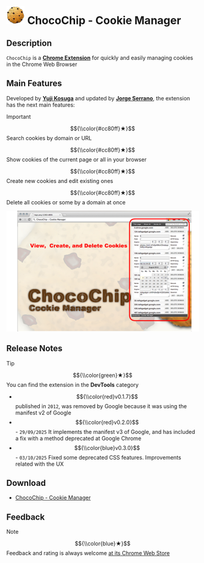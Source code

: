 # <img src="src/images/icon48.png" /> ChocoChip - Cookie Manager

## Description
`ChocoChip` is a [**Chrome Extension**](https://developer.chrome.com/docs/webstore) for quickly and easily managing cookies in the Chrome Web Browser

## Main Features
Developed by [**Yuji Kosuga**](https://github.com/yujikosuga) and updated by [**Jorge Serrano**](https://github.com/J0rgeSerran0/), the extension has the next main features:

> [!IMPORTANT]  
> $${\\color{#cc80ff}★}$$ Search cookies by domain or URL
> 
> $${\\color{#cc80ff}★}$$ Show cookies of the current page or all in your browser
> 
> $${\\color{#cc80ff}★}$$ Create new cookies and edit existing ones
> 
> $${\\color{#cc80ff}★}$$ Delete all cookies or some by a domain at once

<img src="resources/screenshot/screenshot20120805_edit.png" />

## Release Notes
> [!TIP]
> $${\\color{green}★}$$ You can find the extension in the **DevTools** category

* $${\\color{red}v0.1.7}$$ published in `2012`, was removed by Google because it was using the manifest v2 of Google
* $${\\color{red}v0.2.0}$$ - `29/09/2025` It implements the manifest v3 of Google, and has included a fix with a method deprecated at Google Chrome
* $${\\color{blue}v0.3.0}$$ - `03/10/2025` Fixed some deprecated CSS  features. Improvements related with the UX

## Download
* [ChocoChip - Cookie Manager](https://chromewebstore.google.com/detail/chocochip-cookie-manager/cdllihdpcibkhhkidaicoeeiammjkokm?hl=en)

## Feedback
> [!NOTE]  
> $${\\color{blue}★}$$ Feedback and rating is always welcome [at its Chrome Web Store](http://goo.gl/hHAeE)
